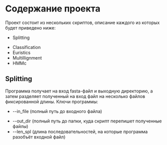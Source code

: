 Содержание проекта
========================
Проект состоит из нескольких скриптов, описание каждого из которых будет приведено ниже:
* Splitting
- Classification
- Euristics
- Multillignment
- HMMc

Splitting
------------------------
Программа получает на вход fasta-файл и выходную директорию, а затем разделяет полученный на вход файл на несколько файлов фиксированной длины. Ключи программы:
  * --in_file (полный путь до входного файла)
  - --out_dir (полный путь до папки, куда скрипт перепишет полученные файлы)
  - --len_spl (длина последовательностей, на которые программа разобъёт входной файл)

